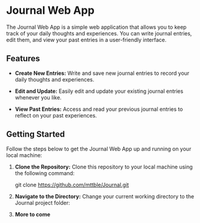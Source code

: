 # Journal Web App

The Journal Web App is a simple web application that allows you to keep track of your daily thoughts and experiences. You can write journal entries, edit them, and view your past entries in a user-friendly interface.

## Features

- **Create New Entries:** Write and save new journal entries to record your daily thoughts and experiences.

- **Edit and Update:** Easily edit and update your existing journal entries whenever you like.

- **View Past Entries:** Access and read your previous journal entries to reflect on your past experiences.

## Getting Started

Follow the steps below to get the Journal Web App up and running on your local machine:

1. **Clone the Repository:**
   Clone this repository to your local machine using the following command:

   git clone https://github.com/mttble/Journal.git


2. **Navigate to the Directory:**
Change your current working directory to the Journal project folder:

3. **More to come**

